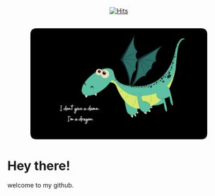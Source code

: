 <div align="center" >

  [![Hits](https://hits.seeyoufarm.com/api/count/incr/badge.svg?url=https%3A%2F%2Fgithub.com%2Fcybergaz%2Fcybergaz&count_bg=%23000000&title_bg=%23000000&icon=github.svg&icon_color=%23FFFFFF&title=Profile+Hits&edge_flat=false)](https://hits.seeyoufarm.com)
</div>

<br>
<div id="header" align="center" >

  <img src="pic1.png" width="400" >
</div>


# Hey there!

welcome to my github.
